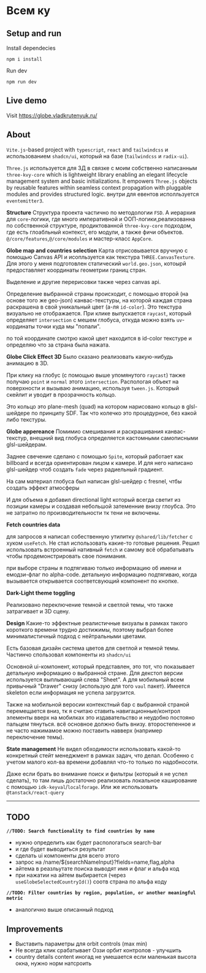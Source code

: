 # Всем ку
## Setup and run
Install dependecies
```
npm i install
```
Run dev
```
npm run dev
```

## Live demo
Visit https://globe.vladkrutenyuk.ru/


## About

`Vite.js`-based project with `typescript`, `react` and `tailwindcss` и использованием `shadcn/ui`, который на базе (`tailwindcss` и `radix-ui`).

`Three.js` используется для 3Д в связке с моим собственно написанным `three-kvy-core` which is lightweight library enabling an elegant lifecycle management system and basic initializations. It empowers `Three.js` objects by reusable features within seamless context propagation with pluggable modules and provides structured logic.
внутри для евентов исполльзуется `eventemitter3`. 

**Structure**
Структура проекта частично по методологии `FSD`. A иерархия для `core`-логики, где много императивной и ООП-логики,реализованна по собственной структуре, продиктованной `three-kvy-core` подходом, где есть глоабльный контекст, его модули, а также фичи объектов. `@/core/features`,`@/core/modules` и мастер-класс `AppCore`.

**Globe map and countries selection**
Карта отрисовывается вручную с помощью Canvas API и исопльзуется как текстура `THREE.CanvasTexture`. Для этого у меня подготовлен статический `world.geo.json`, котоырй предоставляет координаты геометрии границ стран.

Выделение и другие перерисовки также через canvas api.

Определение выбранной страны происходит, с помощью второй (на основе того же geo-json) канвас-текстуры, на которой каждая страна раскрашена в свой уникальный цвет (а-ля `id-color`). Это текстура визуально не отображается. При клике выпускается `raycast`, который определяет `intersection` с мешем глобуса, откуда можно взять `uv`-кординаты точки куда мы "попали".

по той координате смотрю какой цвет находится в id-color текстуре и определяю что за страна была нажата.

**Globe Click Effect 3D**
Было сказано реализовать какую-нибудь анимацию в 3D.

При клику на глобус (с помощью выше упомянутого `raycast`) также получаю `point` и `normal` этого `intersection`.
Распологая объект на поверхности и вызываю анимацию, используя `tween.js`. Который скейлит и уводит в прозрачность кольцо.

Это кольцо это plane-mesh (quad) на котором нарисовано кольцо в glsl-шейдере по принципу SDF. Так что колечко это процедурное, без какой либо текстуры.

**Globe appereance**
Помимио смешивания и раскрашивания канвас-текстур, внещний вид глобуса определяется кастомными самописными glsl-шейдерам.

Заднее свечение сделано с помощью `Spite`, который работает как billboard и всегда ориентирован лицом к камере. И для него написано glsl-шейдер чтоб создать `fade` через радиельный градиент.

На сам материал глобуса был написан glsl-шейдер с fresnel, чтбы создать эффект атмосферы

И для объема я добавил directional light который всегда светит из позиции камеры и создавая небольшой затеменние внизу глоубса. Это не затратно по производительности тк тени не включены. 


**Fetch countries data**

для запросов я написал собественную утилитку `@shared/lib/fetcher` c хуком `useFetch`. Не стал использовать какие-то готовые решения. Решил использовать встроенный нативный `fetch` и самому всё обрабатывать чтобы продемонстрировать свое понимания.

при выборе страны я подтягиваю только информацию об имени и емодзи-флаг по alpha-code.
детальную информацию подтягиваю, когда вызывается открывается соответсвующий компонент по кнопке.


**Dark-Light theme toggling**

Реализовано переключение темной и светлой темы, что также затрагивает и 3D сцену.


**Design**
Какие-то эффектные реалистичные визуалы в рамках такого короткого времени трудно достижимы, поэтому выбрал более минималистичный подход с нейтральными цветами.

Есть базовая дизайн система цветов для светлой и темной темы.
Частинчо спользовал компоненты из `shadcn/ui`

Основной ui-компонент, который представлен, это тот, что показывает детальную информацию о выбранной стране. Для декстоп версии используется выплывающий слева "Sheet". А для мобильный всем привычный "Drawer" снизу (использую для того `vaul` пакет).
Имеется skeleton если информация не успела загрузится.

Также на мобильной веросии контекстный бар с выбранной страной перемещается вниз, тк я считаю ставить навигационные/контрол элементы вверх на мобилках это издавательство и неудобно постояно пальцем тянуться. всё основное должно быть внизу. второстепенное и не часто нажимамое можно поставить навверх (например переключение темы).

**State management**
Не видел обходимости использовать какой-то конкретный стейт менеджмент в рамках задач, что делал. Особенно с учетом малого кол-ва времени добавлял что-то только по надобносоти.

Даже если брать во внимание поиск и фильтры (который я не успел сделать), то там лишь достаточно реализовать локальное каширование с помощью `idk-keyval`/`localforage`. Или же использовать `@tanstack/react-query`

---

## TODO

**`//TODO: Search functionality to find countries by name`**
- нужно определить как будет распологаться search-bar
- и где будет выводиться результат
- сделать ui компоненты для всего этого
- запрос на /name/${searchNameInput}?fields=name,flag,alpha
- айтема в реазльутате поиска выводят имя и флаг и альфа код
- при нажатии на айтем выбирается (через `useGlobeSelectedCountryId()`) соотв страна по альфа коду

**`//TODO: Filter countries by region, population, or another meaningful metric`**
- аналогично выше описанный подход

## Improvements
- Выставить параметры для orbit controls (max min)
- Не всегда клик срабатывает Оззи орбит контролов - улучшить
- country details content иногад не умешается если маленькая высота окна, нужно норм натсроить


